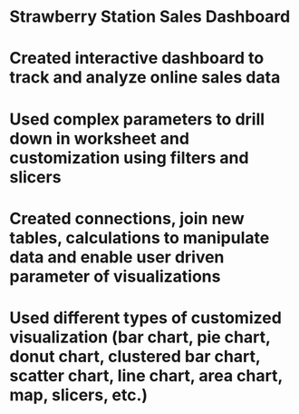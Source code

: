 # Strawberry Station Sales Dashboard
# Created interactive dashboard to track and analyze online sales data 
# Used complex parameters to drill down in worksheet and customization using filters and slicers
# Created connections, join new tables, calculations to manipulate data and enable user driven parameter of visualizations
# Used different types of customized visualization (bar chart, pie chart, donut chart, clustered bar chart, scatter chart, line chart, area chart, map, slicers, etc.)
